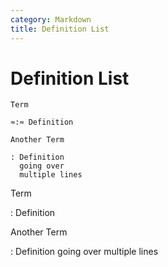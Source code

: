 ```yaml
---
category: Markdown
title: Definition List
---
```


# Definition List

```
Term

≈:≈ Definition

Another Term

: Definition
  going over
  multiple lines
```

Term

: Definition

Another Term

: Definition
  going over
  multiple lines